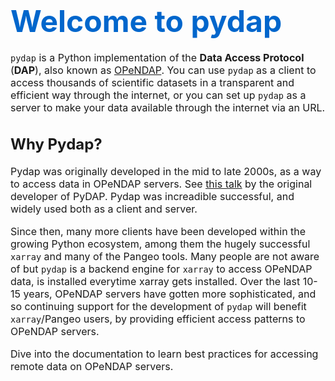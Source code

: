 # <font size="7"><span style='color:#0066cc'> **Welcome to pydap**<font size="3">


`pydap` is a Python implementation of the **Data Access Protocol** (**DAP**), also known as [OPeNDAP](http://www.opendap.org/). You can use `pydap` as a client to access thousands of scientific datasets in a transparent and efficient way through the internet, or you can set up `pydap` as a server to make your data available through the internet via an URL.

## Why Pydap?

Pydap was originally developed in the mid to late 2000s, as a way to access data in OPeNDAP servers. See [this talk](https://www.youtube.com/live/rPbW_RZmIJA?feature=shared) by the original developer of PyDAP. Pydap was increadible successful, and widely used both as a client and server.


Since then, many more clients have been developed within the growing Python ecosystem, among them the hugely successful `xarray` and many of the Pangeo tools. Many people are not aware of but `pydap` is a backend engine for `xarray` to access OPeNDAP data, is installed everytime xarray gets installed. Over the last 10-15 years, OPeNDAP servers have gotten more sophisticated, and so continuing support for the development of `pydap` will benefit `xarray`/Pangeo users, by providing efficient access patterns to OPeNDAP servers.


Dive into the documentation to learn best practices for accessing remote data on OPeNDAP servers.

```{tableofcontents}
```
